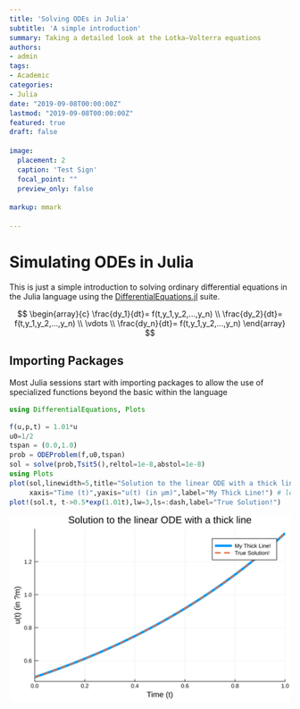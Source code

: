 ```yaml
---
title: 'Solving ODEs in Julia'
subtitle: 'A simple introduction'
summary: Taking a detailed look at the Lotka–Volterra equations
authors:
- admin
tags:
- Academic
categories:
- Julia
date: "2019-09-08T00:00:00Z"
lastmod: "2019-09-08T00:00:00Z"
featured: true
draft: false

image: 
  placement: 2
  caption: 'Test Sign'
  focal_point: ""
  preview_only: false
  
markup: mmark

---
```


# Simulating ODEs in Julia

This is just a simple introduction to solving ordinary differential equations in the Julia language using the [DifferentialEquations.jl](http://docs.juliadiffeq.org/latest/index.html) suite.

$$
\begin{array}{c} \frac{dy_1}{dt}= f(t,y_1,y_2,...,y_n) \\ 
\frac{dy_2}{dt}= f(t,y_1,y_2,...,y_n) \\ 
\vdots \\
\frac{dy_n}{dt}= f(t,y_1,y_2,...,y_n)
\end{array}
$$

## Importing Packages

Most Julia sessions start with importing packages to allow the use of specialized functions beyond the basic within the language


```julia
using DifferentialEquations, Plots
```


```julia
f(u,p,t) = 1.01*u
u0=1/2
tspan = (0.0,1.0)
prob = ODEProblem(f,u0,tspan)
sol = solve(prob,Tsit5(),reltol=1e-8,abstol=1e-8)
using Plots
plot(sol,linewidth=5,title="Solution to the linear ODE with a thick line",
     xaxis="Time (t)",yaxis="u(t) (in μm)",label="My Thick Line!") # legend=false
plot!(sol.t, t->0.5*exp(1.01t),lw=3,ls=:dash,label="True Solution!")
```
![svg](plot1.svg)

